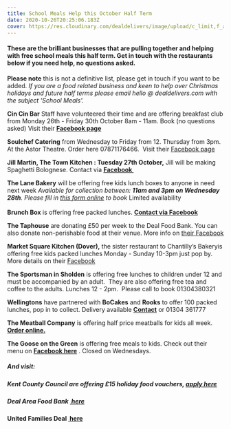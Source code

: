 ```yaml
---
title: School Meals Help this October Half Term
date: 2020-10-26T20:25:06.183Z
cover: https://res.cloudinary.com/dealdelivers/image/upload/c_limit,f_auto,q_80,w_500/v1603744762/free_school_meals_u8vumq.jpg
---
```

#### These are the brilliant businesses that are pulling together and helping with free school meals this half term. Get in touch with the restaurants below if you need help, no questions asked.

**Please note** this is not a definitive list, please get in touch if you want to be added. *If you are a food related business and keen to help over Christmas holidays and future half terms please email hello @ dealdelivers.com with the subject 'School Meals'.*

**Cin Cin Bar** Staff have volunteered their time and are offering breakfast club from Monday 26th - Friday 30th October 8am - 11am. Book (no questions asked) Visit their **[Facebook page](https://www.facebook.com/cincinbarandbistro)**

**Soulchef Catering** from Wednesday to Friday from 12. Thursday from 3pm. At the Astor Theatre. Order here 07871176466.  Visit their [Facebook page](https://www.facebook.com/Soulchefcatering/)

**Jill Martin, The Town Kitchen : Tuesday 27th October,** Jill will be making Spaghetti Bolognese. Contact via **[Facebook ](https://www.facebook.com/jill.martin.1460/)**

**The Lane Bakery** will be offering free kids lunch boxes to anyone in need next week *Available for collection between: **11am and 3pm on Wednesday 28th**. Please fill in [this form online](https://www.thelanebakery.co.uk/free-kids-meals) to book* Limited availability \
\
**Brunch Box** is offering free packed lunches. **[Contact via Facebook](https://www.facebook.com/82millhill)**

**The Taphouse** are donating £50 per week to the Deal Food Bank. You can also donate non-perishable food at their venue. More info on [their Facebook](https://www.facebook.com/thetaphousedeal)

**Market Square Kitchen (Dover),** the sister restaurant to Chantilly’s Bakeryis offering free kids packed lunches Monday - Sunday 10-3pm just pop by.  More details on their [Facebook](https://www.facebook.com/Themarketsquarekitchen)

**The Sportsman in Sholden** is offering free lunches to children under 12 and must be accompanied by an adult.  They are also offering free tea and coffee to the adults. Lunches 12 - 2pm.  Please call to book 01304380321

**Wellingtons** have partnered with **BoCakes** and **Rooks** to offer 100 packed lunches, pop in to collect. Delivery available **[Contact](http://www.apple.com)** or 01304 361777

**The Meatball Company** is offering half price meatballs for kids all week. **[Order online.](https://www.facebook.com/watch/TheMeatballCompanyDeal/)**

**The Goose on the Green** is offering free meals to kids. Check out their menu on **[Facebook here](https://www.facebook.com/GooseontheGreenCafe)** . Closed on Wednesdays.

##### And visit:

##### Kent County Council are offering £15 holiday food vouchers, [apply here](https://www.kent.gov.uk/education-and-children/schools/free-school-meals)  

##### Deal Area Food Bank [ here](https://dealarea.foodbank.org.uk/)

**United Families Deal [ here](https://www.facebook.com/unitedfamilyuk)**